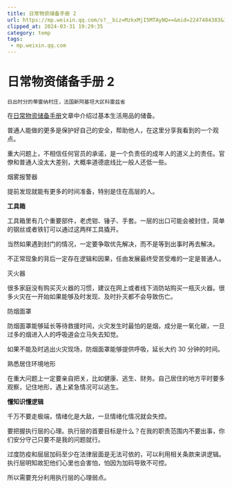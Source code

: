 ```yaml
---
title: 日常物资储备手册 2
url: https://mp.weixin.qq.com/s?__biz=MzkxMjI5MTAyNQ==&mid=2247484383&idx=1&sn=077b0f385c379ada59397f63a0a5ec88&chksm=c10e6661f679ef771ca0384cd491564f258d24ffb523c1a6f4168ab913db89ea272ddc15ac80&mpshare=1&scene=1&srcid=0227whL9PaYYqQkapMnaXsli&sharer_shareinfo=a24e1578bec5ba32f786177c450aa320&sharer_shareinfo_first=a24e1578bec5ba32f786177c450aa320#rd
clipped_at: 2024-03-31 19:29:35
category: temp
tags: 
 - mp.weixin.qq.com
---
```



# 日常物资储备手册 2

```plain
日出时分的蒂雷纳村庄，法国新阿基坦大区科雷兹省
```

在[日常物资储备手册](http://mp.weixin.qq.com/s?__biz=MzkxMjI5MTAyNQ==&mid=2247483893&idx=1&sn=441326f648d6e551c46375bd21203969&chksm=c10e644bf679ed5db8a2fb8c06bc3f44dfb29dc37fcb6b2e5b7b9947952299b39e951619afa1&scene=21#wechat_redirect)文章中介绍过基本生活用品的储备。

普通人能做的更多是保护好自己的安全，帮助他人，在这里分享我看到的一个观点。

重大问题上，不相信任何官员的承诺，是一个负责任的成年人的道义上的责任。官僚和普通人没太大差别，大概率道德底线比一般人还低一些。

烟雾报警器

提前发现就能有更多的时间准备，特别是住在高层的人。

**工具箱**

工具箱里有几个重要部件，老虎钳、锤子、手套。一层的出口可能会被封住，简单的钢丝或者铁钉可以通过这两样工具撬开。

当然如果遇到封门的情况，一定要争取优先解决，而不是等到出事时再去解决。

不正常现象的背后一定存在逻辑和因果，任由发展最终受苦受难的一定是普通人。

灭火器  

很多家庭没有购买灭火器的习惯，建议在网上或者线下消防站购买一瓶灭火器。很多火灾在一开始如果能够及时发现、及时扑灭都不会导致伤亡。

防烟面罩

防烟面罩能够延长等待救援时间，火灾发生时最怕的是烟，成分是一氧化碳，一旦过多的烟进入人的呼吸道会立马失去知觉。

如果不能及时逃出火灾现场，防烟面罩能够提供呼吸，延长大约 30 分钟的时间。

熟悉居住环境地形

在重大问题上一定要亲自把关，比如健康、逃生、财务。自己居住的地方平时要多观察，记住地形，遇上紧急情况可以逃生。

**懂知识懂逻辑**

千万不要走极端，情绪化是大敌，一旦情绪化情况就会失控。

要把握执行层的心理。执行层的首要目标是什么？在我的职责范围内不要出事，你们安分守己只要不是我的问题就行。

过度防疫和层层加码至少在法律层面是无法可依的，可以利用相关条款来讲逻辑。执行层明知故犯他们心里也会害怕，怕因为加码导致不可控。

所以需要充分利用执行层的心理弱点。